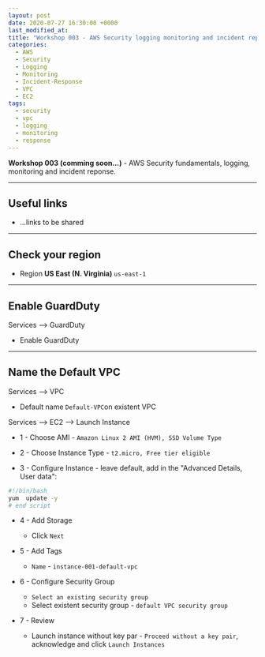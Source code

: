 ```yaml
---
layout: post
date: 2020-07-27 16:30:00 +0000
last_modified_at: 
title: "Workshop 003 - AWS Security logging monitoring and incident reponse"
categories:
  - AWS
  - Security
  - Logging
  - Monitoring
  - Incident-Response
  - VPC
  - EC2
tags:
  - security
  - vpc
  - logging
  - monitoring
  - response
---
```


**Workshop 003 (comming soon...)** - AWS Security fundamentals, logging, monitoring and incident reponse.

---

## Useful links

* ...links to be shared

---

## Check your region

* Region **US East (N. Virginia)** `us-east-1`

---

## Enable GuardDuty

Services --> GuardDuty

* Enable GuardDuty

---

## Name the Default VPC

Services --> VPC
* Default name `Default-VPC`on existent VPC

Services --> EC2 --> Launch Instance

* 1 - Choose AMI - `Amazon Linux 2 AMI (HVM), SSD Volume Type`

* 2 - Choose Instance Type - `t2.micro, Free tier eligible`

* 3 - Configure Instance - leave default, add in the "Advanced Details, User data":
```bash
#!/bin/bash
yum  update -y
# end script
```

* 4 - Add Storage
  * Click `Next`

* 5 - Add Tags
  * `Name` - `instance-001-default-vpc`

* 6 - Configure Security Group
  * `Select an existing security group`
  * Select existent security group - `default VPC security group`

* 7 - Review
  * Launch instance without key par - `Proceed without a key pair`, acknowledge and click `Launch Instances`



